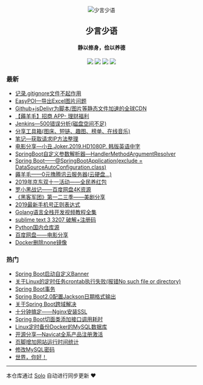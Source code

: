 <p align="center"><img alt="少言少语" src="https://img.hacpai.com/avatar/1557586345620_1586090725173.jpeg"></p><h2 align="center">
少言少语
</h2>

<h4 align="center">静以修身，俭以养德</h4>
<p align="center"><a title="少言少语" target="_blank" href="https://github.com/JssDream/solo-blog"><img src="https://img.shields.io/github/last-commit/JssDream/solo-blog.svg?style=flat-square&color=FF9900"></a>
<a title="GitHub repo size in bytes" target="_blank" href="https://github.com/JssDream/solo-blog"><img src="https://img.shields.io/github/repo-size/JssDream/solo-blog.svg?style=flat-square"></a>
<a title="Solo Version" target="_blank" href="https://github.com/88250/solo/releases"><img src="https://img.shields.io/badge/solo-4.1.0-f1e05a.svg?style=flat-square&color=blueviolet"></a>
<a title="Hits" target="_blank" href="https://github.com/88250/hits"><img src="https://hits.b3log.org/JssDream/solo-blog.svg"></a></p>

### 最新

* [记录.gitignore文件不起作用](https://www.hjava.cn/articles/2020/05/24/1590312447443.html)
* [EasyPOI—导出Excel图片问题](https://www.hjava.cn/articles/2020/04/27/1587970259806.html)
* [Github+jsDelivr为脚本/图片等静态文件加速的全球CDN](https://www.hjava.cn/articles/2020/04/01/1585736011733.html)
* [【薅羊毛】招商 APP- 理财福利](https://www.hjava.cn/articles/2020/03/27/1585289293648.html)
* [Jenkins—500错误分析(磁盘空间不足)](https://www.hjava.cn/articles/2019/12/13/1576226764937.html)
* [分享工具箱(图床、短链、趣图、榜单、在线音乐)](https://www.hjava.cn/articles/2019/12/12/1576119045214.html)
* [笔记—获取请求IP方法整理](https://www.hjava.cn/articles/2019/12/04/1575442618755.html)
* [电影分享—小丑.Joker.2019.HD1080P. 韩版英语中字](https://www.hjava.cn/articles/2019/11/15/1573787853367.html)
* [SpringBoot自定义参数解析器—HandlerMethodArgumentResolver](https://www.hjava.cn/articles/2019/11/08/1573203264692.html)
* [Spring Boot——@SpringBootApplication(exclude = DataSourceAutoConfiguration.class)](https://www.hjava.cn/articles/2019/10/30/1572431859394.html)
* [薅羊毛——0元撸腾讯云服务器(云硬盘...)](https://www.hjava.cn/articles/2019/10/29/1572314884193.html)
* [2019年京东双十一活动——全民养红包](https://www.hjava.cn/articles/2019/10/22/1571713204417.html)
* [罗小黑战记——百度网盘4K资源](https://www.hjava.cn/articles/2019/10/19/1571469540711.html)
* [《黑客军团》第一二三季——美剧分享](https://www.hjava.cn/articles/2019/10/17/1571301097079.html)
* [2019最新手机号正则表达式](https://www.hjava.cn/articles/2019/10/11/1570793784688.html)
* [Golang语言全栈开发视频教程全集](https://www.hjava.cn/articles/2019/09/27/1569578348835.html)
* [sublime text 3 3207 破解+注册码](https://www.hjava.cn/articles/2019/09/26/1569491521771.html)
* [Python国内仓库源](https://www.hjava.cn/articles/2019/09/21/1569059862194.html)
* [百度网盘——电影分享](https://www.hjava.cn/articles/2019/09/21/1569038940574.html)
* [Docker删除none镜像](https://www.hjava.cn/articles/2019/09/19/1568896011749.html)

### 热门

* [Spring Boot启动自定义Banner](https://www.hjava.cn/articles/2019/08/20/1566281280069.html)
* [关于Linux的定时任务crontab执行失败(报错No such file or directory)](https://www.hjava.cn/articles/2019/08/13/1565669241375.html)
* [Spring Boot事务](https://www.hjava.cn/articles/2019/08/27/1566901901979.html)
* [Spring Boot2.0配置Jackson日期格式输出](https://www.hjava.cn/articles/2019/08/23/1566533019629.html)
* [关于Spring Boot跨域解决](https://www.hjava.cn/articles/2019/08/14/1565775617177.html)
* [十分钟搞定——Nginx安装SSL](https://www.hjava.cn/articles/2019/09/03/1567514885863.html)
* [Spring Boot切面类添加接口调用耗时](https://www.hjava.cn/articles/2019/08/28/1566992344180.html)
* [Linux定时备份Docker的MySQL数据库](https://www.hjava.cn/articles/2019/08/28/1566980010076.html)
* [开源分享—Navicat全系产品注册激活](https://www.hjava.cn/articles/2019/09/11/1568201889402.html)
* [页脚增加网站运行时间统计](https://www.hjava.cn/articles/2019/08/13/1565684501665.html)
* [修改MySQL密码](https://www.hjava.cn/articles/2019/08/27/1566878096384.html)
* [世界，你好！](https://www.hjava.cn/hello-solo)



---

本仓库通过 [Solo](https://github.com/88250/solo) 自动进行同步更新 ❤️ 